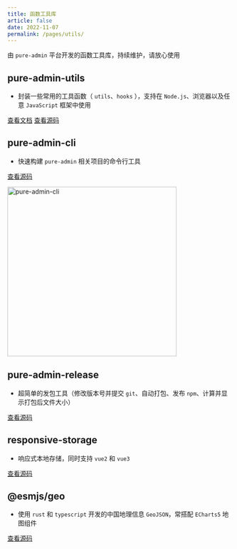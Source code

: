 ```yaml
---
title: 函数工具库
article: false
date: 2022-11-07
permalink: /pages/utils/
---
```


由 `pure-admin` 平台开发的函数工具库，持续维护，请放心使用

## pure-admin-utils

- 封装一些常用的工具函数（ `utils`、`hooks` ），支持在 `Node.js`、浏览器以及任意 `JavaScript` 框架中使用

[查看文档](https://pure-admin-utils.netlify.app) [查看源码](https://github.com/pure-admin/pure-admin-utils-docs)

## pure-admin-cli

- 快速构建 `pure-admin` 相关项目的命令行工具

[查看源码](https://github.com/pure-admin/pure-admin-cli)

<img src="https://xiaoxian521.github.io/hyperlink/gif/pure-admin-cli.gif" alt="pure-admin-cli" width="380" />

## pure-admin-release

- 超简单的发包工具（修改版本号并提交 `git`、自动打包、发布 `npm`、计算并显示打包后文件大小）

[查看源码](https://github.com/pure-admin/pure-admin-release)

## responsive-storage

- 响应式本地存储，同时支持 `vue2` 和 `vue3`

[查看源码](https://github.com/xiaoxian521/responsive-storage)

## @esmjs/geo

- 使用 `rust` 和 `typescript` 开发的中国地理信息 `GeoJSON`，常搭配 `ECharts5` 地图组件

[查看源码](https://github.com/esmjs/geo)
